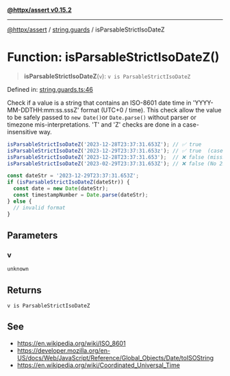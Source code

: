 [**@httpx/assert v0.15.2**](../../README.md)

***

[@httpx/assert](../../README.md) / [string.guards](../README.md) / isParsableStrictIsoDateZ

# Function: isParsableStrictIsoDateZ()

> **isParsableStrictIsoDateZ**(`v`): `v is ParsableStrictIsoDateZ`

Defined in: [string.guards.ts:46](https://github.com/belgattitude/httpx/blob/b6bd279cf69f2d17f3ec46e9618a31cb72744279/packages/assert/src/string.guards.ts#L46)

Check if a value is a string that contains an ISO-8601 date time in 'YYYY-MM-DDTHH:mm:ss.sssZ'
format (UTC+0 / time). This check allow the value to be safely passed to `new Date()`or `Date.parse()`
without parser or timezone mis-interpretations. 'T' and 'Z' checks are done in a case-insensitive way.

```typescript
isParsableStrictIsoDateZ('2023-12-28T23:37:31.653Z'); // ✅ true
isParsableStrictIsoDateZ('2023-12-29T23:37:31.653z'); // ✅ true  (case-insensitive works)
isParsableStrictIsoDateZ('2023-12-28T23:37:31.653');  // ❌ false (missing 'Z')
isParsableStrictIsoDateZ('2023-02-29T23:37:31.653Z'); // ❌ false (No 29th february in 2023)

const dateStr = '2023-12-29T23:37:31.653Z';
if (isParsableStrictIsoDateZ(dateStr)) {
  const date = new Date(dateStr);
  const timestampNumber = Date.parse(dateStr);
} else {
  // invalid format
}
```

## Parameters

### v

`unknown`

## Returns

`v is ParsableStrictIsoDateZ`

## See

 - https://en.wikipedia.org/wiki/ISO_8601
 - https://developer.mozilla.org/en-US/docs/Web/JavaScript/Reference/Global_Objects/Date/toISOString
 - https://en.wikipedia.org/wiki/Coordinated_Universal_Time
